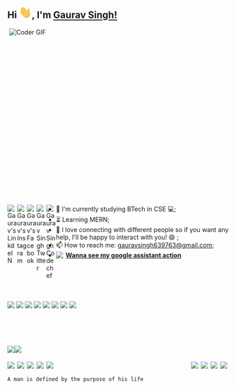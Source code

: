 ## Hi <img src="https://github.com/gaurav639/gaurav639/blob/main/Hi.gif" width="29px">, I'm [Gaurav Singh!](https://github.com/gaurav639) 
 
 
<img align="right" src="https://github.com/gaurav639/gaurav639/blob/main/developer.gif" alt="Coder GIF" width="500" height="400">

<a href="https://www.linkedin.com/in/gaurav-singh-dev/">
  <img align="left" alt="Gaurav's LinkdeIN" width="22px" src="https://cdn.jsdelivr.net/npm/simple-icons@v3/icons/linkedin.svg" />
</a>
<a href="https://www.instagram.com/gaurav.singh__.__/">
  <img align="left" alt="Gaurav's Instagram" width="22px" src="https://cdn.jsdelivr.net/npm/simple-icons@v3/icons/instagram.svg" />
</a>
<a href="https://www.facebook.com/profile.php?id=100007860522995">
  <img align="left" alt="Gaurav's Facebook" width="22px" src="https://cdn.jsdelivr.net/npm/simple-icons@v3/icons/facebook.svg" />
</a>
<a href="https://twitter.com/decisive_gaurav">
  <img align="left" alt="Gaurav Singh Twitter" width="22px" src="https://cdn.jsdelivr.net/npm/simple-icons@v3/icons/twitter.svg" />
</a>
<a href="https://www.codechef.com/users/incrediblegrs">
  <img align="left" alt="Gaurav Singh Codechef" width="22px" src="https://cdn.jsdelivr.net/npm/simple-icons@v3/icons/codechef.svg" />
</a>
<br><br>

- :telescope: I'm currently studying BTech in CSE 💻;
- :hourglass_flowing_sand: Learning MERN;
- 💬 I love connecting with different people so if you want any help, I'll be happy to interact with you! 😄 ;
- 📫 How to reach me: gauravsingh639763@gmail.com;
- <img align="left" width="22px" src="https://cdn.jsdelivr.net/npm/simple-icons@v3/icons/googleassistant.svg" /> <a href="https://assistant.google.com/services/a/uid/000000e118a5a13c?hl=en-US">
  <b>Wanna see my google assistant action</b>
</a>
  
<br><br><br><br>

![](https://img.shields.io/badge/Web%20Developer-%7C-blue)  ![](https://img.shields.io/badge/C++%20-%3C%2F%3E-blueviolet) ![](https://img.shields.io/badge/Javascript%20-%3C%2F%3E-yellow) ![](https://img.shields.io/badge/HTML-%7C-0%2C%2022%2C%20100) ![](https://img.shields.io/badge/CSS%20-%7C-yellowgreen) ![](https://img.shields.io/badge/SQL-%7C-orange) ![](https://img.shields.io/badge/Wireframing%20-%7C-brown) ![](https://img.shields.io/badge/Content%20Writing-%7C-pink)

<br><br><br><br>
<img align="" height='130px' src="https://github-readme-stats.vercel.app/api?username=gaurav639&hide_title=true&show_icons=true&include_all_commits=true&line_height=21&bg_color=0,EC6C6C,FFD479,FFFC79,73FA79&theme=graywhite" /><img align="" height='130px' src="https://github-readme-stats.vercel.app/api/top-langs/?username=gaurav639&hide_title=true&layout=compact&bg_color=0,73FA79,73FDFF,D783FF&theme=graywhite" />
<br><br>
<img align="left" width="22px" src="https://cdn.jsdelivr.net/npm/simple-icons@v3/icons/mongodb.svg" />  <img align="left" width="22px" src="https://cdn.jsdelivr.net/npm/simple-icons@v3/icons/react.svg" /> <img align="left" width="22px" src="https://cdn.jsdelivr.net/npm/simple-icons@v3/icons/node-dot-js.svg" /> <img align="left" width="22px" src="https://cdn.jsdelivr.net/npm/simple-icons@v3/icons/bootstrap.svg" /> <img align="left" width="22px" src="https://cdn.jsdelivr.net/npm/simple-icons@v3/icons/css3.svg" /> <img align="right" width="22px" src="https://cdn.jsdelivr.net/npm/simple-icons@v3/icons/c.svg" /> <img align="right" width="22px" src="https://cdn.jsdelivr.net/npm/simple-icons@v3/icons/cplusplus.svg" /> <img align="right" width="22px" src="https://cdn.jsdelivr.net/npm/simple-icons@v3/icons/java.svg" /> <img align="right" width="22px" src="https://cdn.jsdelivr.net/npm/simple-icons@v3/icons/javascript.svg" />
<br>
```
A man is defined by the purpose of his life
```

